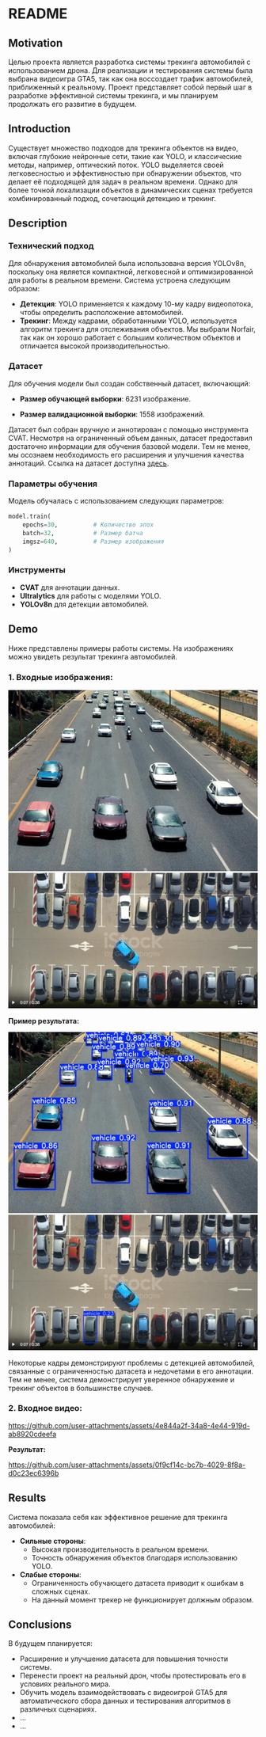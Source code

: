 # README

## Motivation

Целью проекта является разработка системы трекинга автомобилей с использованием дрона. Для реализации и тестирования системы была выбрана видеоигра GTA5, так как она воссоздает трафик автомобилей, приближенный к реальному. Проект представляет собой первый шаг в разработке эффективной системы трекинга, и мы планируем продолжать его развитие в будущем.

## Introduction

Существует множество подходов для трекинга объектов на видео, включая глубокие нейронные сети, такие как YOLO, и классические методы, например, оптический поток. YOLO выделяется своей легковесностью и эффективностью при обнаружении объектов, что делает её подходящей для задач в реальном времени. Однако для более точной локализации объектов в динамических сценах требуется комбинированный подход, сочетающий детекцию и трекинг.

## Description

### Технический подход

Для обнаружения автомобилей была использована версия YOLOv8n, поскольку она является компактной, легковесной и оптимизированной для работы в реальном времени. Система устроена следующим образом:

- **Детекция**: YOLO применяется к каждому 10-му кадру видеопотока, чтобы определить расположение автомобилей.
- **Трекинг**: Между кадрами, обработанными YOLO, используется алгоритм трекинга для отслеживания объектов. Мы выбрали Norfair, так как он хорошо работает с большим количеством объектов и отличается высокой производительностью.

### Датасет

Для обучения модели был создан собственный датасет, включающий:

- **Размер обучающей выборки**: 6231 изображение.

- **Размер валидационной выборки**: 1558 изображений.

Датасет был собран вручную и аннотирован с помощью инструмента CVAT. Несмотря на ограниченный объем данных, датасет предоставил достаточно информации для обучения базовой модели. Тем не менее, мы осознаем необходимость его расширения и улучшения качества аннотаций. Ссылка на датасет доступна [здесь](https://drive.google.com/file/d/1vbetWf86AMoZU9rRxKlNviHvE_w3-6lN/view?usp=sharing).

### Параметры обучения

Модель обучалась с использованием следующих параметров:
```python
model.train(
    epochs=30,          # Количество эпох
    batch=32,           # Размер батча
    imgsz=640,          # Размер изображения
)
```

### Инструменты

- **CVAT** для аннотации данных.
- **Ultralytics** для работы с моделями YOLO.
- **YOLOv8n** для детекции автомобилей.

## Demo

Ниже представлены примеры работы системы. На изображениях можно увидеть результат трекинга автомобилей.

### 1. Входные изображения:

![Входное изображение 1](assets/input_img_1.jpg)
![Входное изображение 2](assets/input_img_2.jpg)

**Пример результата:**

![Результат изображения 1](assets/output_img_1.jpg)
![Результат изображения 2](assets/output_img_2.jpg)


Некоторые кадры демонстрируют проблемы c детекцией автомобилей, связанные с ограниченностью датасета и недочетами в его аннотации. Тем не менее, система демонстрирует уверенное обнаружение и трекинг объектов в большинстве случаев.


### 2. Входное видео:

https://github.com/user-attachments/assets/4e844a2f-34a8-4e44-919d-ab8920cdeefa


**Результат:**

https://github.com/user-attachments/assets/0f9cf14c-bc7b-4029-8f8a-d0c23ec6396b


## Results

Система показала себя как эффективное решение для трекинга автомобилей:
- **Сильные стороны**:
  - Высокая производительность в реальном времени.
  - Точность обнаружения объектов благодаря использованию YOLO.
- **Слабые стороны**:
  - Ограниченность обучающего датасета приводит к ошибкам в сложных сценах.
  - На данный момент трекер не функционирует должным образом.

## Conclusions

В будущем планируется:
- Расширение и улучшение датасета для повышения точности системы.
- Перенести проект на реальный дрон, чтобы протестировать его в условиях реального мира.
- Обучить модель взаимодействовать с видеоигрой GTA5 для автоматического сбора данных и тестирования алгоритмов в различных сценариях.
- ...
- ...


